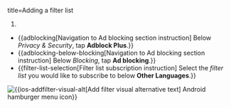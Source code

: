 title=Adding a filter list

<? include filter-list-info ?>

1. <? include open-setting-ios ?>
* {{adblocking[Navigation to Ad blocking section instruction] Below <em>Privacy & Security</em>, tap <strong>Adblock Plus</strong>.}}
* {{adblocking-below-blocking[Navigation to Ad blocking section instruction] Below <em>Blocking</em>, tap <strong>Ad blocking</strong>.}}
* {{filter-list-selection[Filter list subscription instruction] Select the <em>filter list</em> you would like to subscribe to below <strong>Other Languages</strong>.}}

![{{ios-addfilter-visual-alt[Add filter visual alternative text] Android hamburger menu icon}}](images/ios-addfilter-visual.png)
